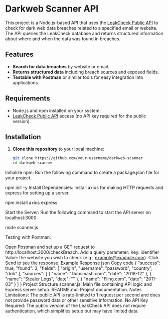 # Darkweb Scanner API

This project is a Node.js-based API that uses the [LeakCheck Public API](https://wiki.leakcheck.io/en/api/public) to check for dark web data breaches related to a specified email or website. The API queries the LeakCheck database and returns structured information about where and when the data was found in breaches.

## Features

- **Search for data breaches** by website or email.
- **Returns structured data** including breach sources and exposed fields.
- **Testable with Postman** or similar tools for easy integration into applications.

## Requirements

- Node.js and npm installed on your system.
- [LeakCheck Public API](https://wiki.leakcheck.io/en/api/public) access (no API key required for the public version).

## Installation

1. **Clone this repository** to your local machine:
   ```bash
   git clone https://github.com/your-username/darkweb-scanner
   cd darkweb-scanner
Initialize npm: Run the following command to create a package.json file for your project.


npm init -y
Install Dependencies: Install axios for making HTTP requests and express for setting up a server.

npm install axios express

Start the Server: Run the following command to start the API server on localhost:3000:

node scanner.js

Testing with Postman:

Open Postman and set up a GET request to http://localhost:3000/checkBreach.
Add a query parameter:
Key: identifier
Value: the website you wish to check (e.g., example@example.com).
Click Send to see the response.
Example Response
json
Copy code
{
    "success": true,
    "found": 3,
    "fields": [
        "origin",
        "username",
        "password",
        "country",
        "dob"
    ],
    "sources": [
        { "name": "Dubsmash.com", "date": "2018-12" },
        { "name": "Stealer Logs", "date": "" },
        { "name": "Fling.com", "date": "2011-03" }
    ]
}
Project Structure
scanner.js: Main file containing API logic and Express server setup.
README.md: Project documentation.
Notes
Limitations: The public API is rate-limited to 1 request per second and does not provide password data or other sensitive information.
No API Key Required: The public version of the LeakCheck API does not require authentication, which simplifies setup but may have limited data.